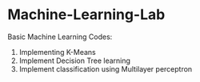 # Machine-Learning-Lab
Basic Machine Learning Codes:
1. Implementing K-Means
2. Implement Decision Tree learning
3. Implement classification using Multilayer perceptron
